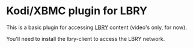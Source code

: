 # Kodi/XBMC plugin for LBRY

This is a basic plugin for accessing [LBRY](https://lbry.com) content (video's only, for now).

You'll need to install the lbry-client to access the LBRY network.
